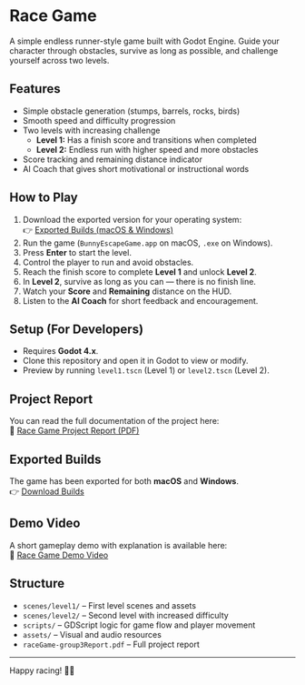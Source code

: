 # Race Game

A simple endless runner-style game built with Godot Engine. Guide your character through obstacles, survive as long as possible, and challenge yourself across two levels.

## Features
- Simple obstacle generation (stumps, barrels, rocks, birds)
- Smooth speed and difficulty progression
- Two levels with increasing challenge
  - **Level 1:** Has a finish score and transitions when completed
  - **Level 2:** Endless run with higher speed and more obstacles
- Score tracking and remaining distance indicator
- AI Coach that gives short motivational or instructional words

## How to Play
1. Download the exported version for your operating system:  
   👉 [Exported Builds (macOS & Windows)](https://drive.google.com/drive/folders/1_1KEycaVRVUSBJLqb4-NY8uKEpXVBFPY?usp=share_link)  
2. Run the game (`BunnyEscapeGame.app` on macOS, `.exe` on Windows).  
3. Press **Enter** to start the level.  
4. Control the player to run and avoid obstacles.  
5. Reach the finish score to complete **Level 1** and unlock **Level 2**.  
6. In **Level 2**, survive as long as you can — there is no finish line.  
7. Watch your **Score** and **Remaining** distance on the HUD.  
8. Listen to the **AI Coach** for short feedback and encouragement.

## Setup (For Developers)
- Requires **Godot 4.x**.  
- Clone this repository and open it in Godot to view or modify.  
- Preview by running `level1.tscn` (Level 1) or `level2.tscn` (Level 2).

## Project Report
You can read the full documentation of the project here:  
📄 [Race Game Project Report (PDF)](./raceGame-group3Report.pdf)

## Exported Builds
The game has been exported for both **macOS** and **Windows**.  
👉 [Download Builds](https://drive.google.com/drive/folders/1_1KEycaVRVUSBJLqb4-NY8uKEpXVBFPY?usp=share_link)

## Demo Video
A short gameplay demo with explanation is available here:  
🎥 [Race Game Demo Video](https://drive.google.com/file/d/13VbvZZNTxFMndvY5FStuAtaQnGUQe9UO/view?usp=share_link)

## Structure
- `scenes/level1/` – First level scenes and assets  
- `scenes/level2/` – Second level with increased difficulty  
- `scripts/` – GDScript logic for game flow and player movement  
- `assets/` – Visual and audio resources  
- `raceGame-group3Report.pdf` – Full project report  

---

Happy racing! 🚀🐇
